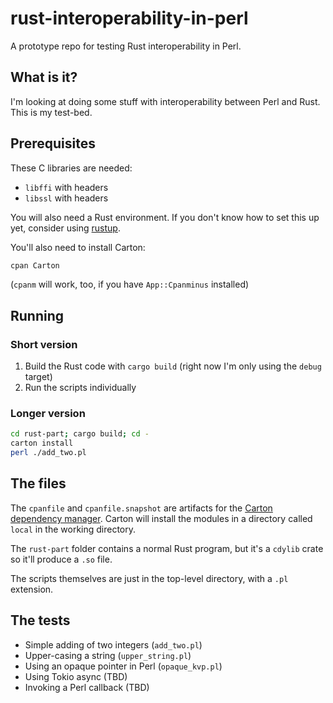 # rust-interoperability-in-perl

A prototype repo for testing Rust interoperability in Perl.

## What is it?

I'm looking at doing some stuff with interoperability between Perl and Rust. This is my test-bed.

## Prerequisites

These C libraries are needed:

- `libffi` with headers
- `libssl` with headers

You will also need a Rust environment. If you don't know how to set this up yet, consider using [rustup](https://rustup.rs/).

You'll also need to install Carton:

```sh
cpan Carton
```

(`cpanm` will work, too, if you have `App::Cpanminus` installed)

## Running

### Short version

1. Build the Rust code with `cargo build` (right now I'm only using the `debug` target)
2. Run the scripts individually

### Longer version

```sh
cd rust-part; cargo build; cd -
carton install
perl ./add_two.pl
```

## The files

The `cpanfile` and `cpanfile.snapshot` are artifacts for the [Carton dependency manager](https://metacpan.org/pod/Carton).
Carton will install the modules in a directory called `local` in the working directory.

The `rust-part` folder contains a normal Rust program, but it's a `cdylib` crate so it'll produce a `.so` file.

The scripts themselves are just in the top-level directory, with a `.pl` extension.

## The tests

- Simple adding of two integers (`add_two.pl`)
- Upper-casing a string (`upper_string.pl`)
- Using an opaque pointer in Perl (`opaque_kvp.pl`)
- Using Tokio async (TBD)
- Invoking a Perl callback (TBD)
